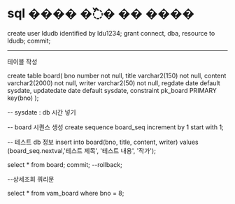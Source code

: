 # sql ���� �߰� �� ����
create user ldudb identified by ldu1234;
grant connect, dba, resource to ldudb;
commit;

-----
테이블 작성

create table board(
    bno number not null,
    title varchar2(150) not null,
    content varchar2(2000) not null,
    writer varchar2(50) not null,
    regdate date default sysdate,
    updatedate date default sysdate,
    constraint pk_board PRIMARY key(bno)
);

-- sysdate : db 시간 넣기

-- board 시퀀스 생성
create sequence
    board_seq
    increment by 1
    start with 1;
    
-- 테스트 db 정보
insert into board(bno, title, content, writer) values (board_seq.nextval,'테스트 제목', '테스트 내용', '작가');
 
select * from board;
commit;
--rollback;



--상세조회 쿼리문

select * from vam_board where bno = 8;